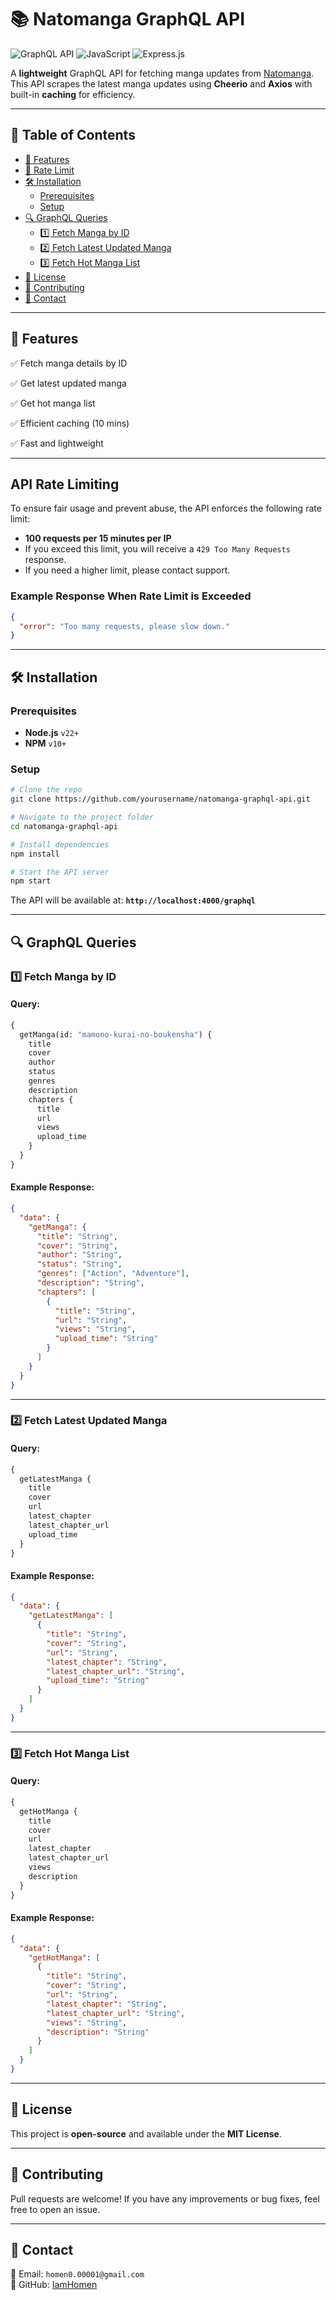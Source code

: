 # 📚 Natomanga GraphQL API

![GraphQL API](https://img.shields.io/badge/GraphQL-API-blueviolet?style=for-the-badge&logo=graphql)
![JavaScript](https://img.shields.io/badge/JavaScript-ES6+-yellow?style=for-the-badge&logo=javascript)
![Express.js](https://img.shields.io/badge/Express.js-API-green?style=for-the-badge&logo=express)

A **lightweight** GraphQL API for fetching manga updates from [Natomanga](https://www.natomanga.com). This API scrapes the latest manga updates using **Cheerio** and **Axios** with built-in **caching** for efficiency.

---

## 📖 Table of Contents
- [🚀 Features](#-features)
- [🚦 Rate Limit](#api-rate-limiting)
- [🛠 Installation](#-installation)
  - [Prerequisites](#prerequisites)
  - [Setup](#setup)
- [🔍 GraphQL Queries](#-graphql-queries)
  - [1️⃣ Fetch Manga by ID](#1%ef%b8%8f-fetch-manga-by-id)
  - [2️⃣ Fetch Latest Updated Manga](#2%ef%b8%8f-fetch-latest-updated-manga)
  - [3️⃣ Fetch Hot Manga List](#3%ef%b8%8f-fetch-hot-manga-list)
- [📜 License](#-license)
- [🤝 Contributing](#-contributing)
- [💬 Contact](#-contact)

---

## 🚀 Features
✅ Fetch manga details by ID

✅ Get latest updated manga

✅ Get hot manga list

✅ Efficient caching (10 mins)

✅ Fast and lightweight

---

## API Rate Limiting

To ensure fair usage and prevent abuse, the API enforces the following rate limit:

- **100 requests per 15 minutes per IP**
- If you exceed this limit, you will receive a `429 Too Many Requests` response.
- If you need a higher limit, please contact support.

### Example Response When Rate Limit is Exceeded
```json
{
  "error": "Too many requests, please slow down."
}
```

---

## 🛠 Installation

### **Prerequisites**
- **Node.js** `v22+`
- **NPM** `v10+`

### **Setup**
```bash
# Clone the repo
git clone https://github.com/yourusername/natomanga-graphql-api.git

# Navigate to the project folder
cd natomanga-graphql-api

# Install dependencies
npm install

# Start the API server
npm start
```

The API will be available at: **`http://localhost:4000/graphql`**

---

## 🔍 GraphQL Queries

### **1️⃣ Fetch Manga by ID**
#### **Query:**
```graphql
{
  getManga(id: "mamono-kurai-no-boukensha") {
    title
    cover
    author
    status
    genres
    description
    chapters {
      title
      url
      views
      upload_time
    }
  }
}
```
#### **Example Response:**
```json
{
  "data": {
    "getManga": {
      "title": "String",
      "cover": "String",
      "author": "String",
      "status": "String",
      "genres": ["Action", "Adventure"],
      "description": "String",
      "chapters": [
        {
          "title": "String",
          "url": "String",
          "views": "String",
          "upload_time": "String"
        }
      ]
    }
  }
}
```

---

### **2️⃣ Fetch Latest Updated Manga**
#### **Query:**
```graphql
{
  getLatestManga {
    title
    cover
    url
    latest_chapter
    latest_chapter_url
    upload_time
  }
}
```
#### **Example Response:**
```json
{
  "data": {
    "getLatestManga": [
      {
        "title": "String",
        "cover": "String",
        "url": "String",
        "latest_chapter": "String",
        "latest_chapter_url": "String",
        "upload_time": "String"
      }
    ]
  }
}
```

---

### **3️⃣ Fetch Hot Manga List**
#### **Query:**
```graphql
{
  getHotManga {
    title
    cover
    url
    latest_chapter
    latest_chapter_url
    views
    description
  }
}
```
#### **Example Response:**
```json
{
  "data": {
    "getHotManga": [
      {
        "title": "String",
        "cover": "String",
        "url": "String",
        "latest_chapter": "String",
        "latest_chapter_url": "String",
        "views": "String",
        "description": "String"
      }
    ]
  }
}
```

---

## 📜 License
This project is **open-source** and available under the **MIT License**.

---

## 🤝 Contributing
Pull requests are welcome! If you have any improvements or bug fixes, feel free to open an issue.

---

## 💬 Contact
📧 Email: `homen0.00001@gmail.com`  
🐙 GitHub: [IamHomen](https://github.com/IamHomen)
